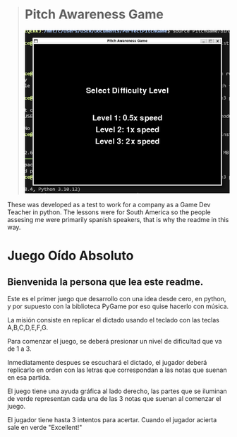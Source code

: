 
> # Pitch Awareness Game
> ![Main Menu Screeshoot](https://raw.githubusercontent.com/santiagopaniaguam/PerfectPitchGame/refs/heads/main/MainMenuScreenshoot%20Pitch%20Awareness%20Game.PNG) 

These was developed as a test to work for a company as a  Game Dev Teacher in python. The lessons were for South America so the people assesing me were primarily spanish speakers, that is why the readme in this way.

# Juego Oído Absoluto

## Bienvenida la persona que lea este readme.

Este es el primer juego que desarrollo con una idea desde cero, en python, y por supuesto con la biblioteca PyGame por eso quise hacerlo con música.

La misión consiste en replicar el dictado usando el teclado con las teclas A,B,C,D,E,F,G.

Para comenzar el juego, se deberá presionar un nivel de dificultad que va de 1 a 3.

Inmediatamente despues se escuchará el dictado, el jugador deberá replicarlo en orden con las letras que correspondan a las notas que suenan en esa partida.

El juego tiene una ayuda gráfica al lado derecho, las partes que se iluminan de verde representan cada una de las 3 notas que suenan al comenzar el juego.

El jugador tiene hasta 3 intentos para acertar. Cuando el jugador acierta sale en verde "Excellent!"











